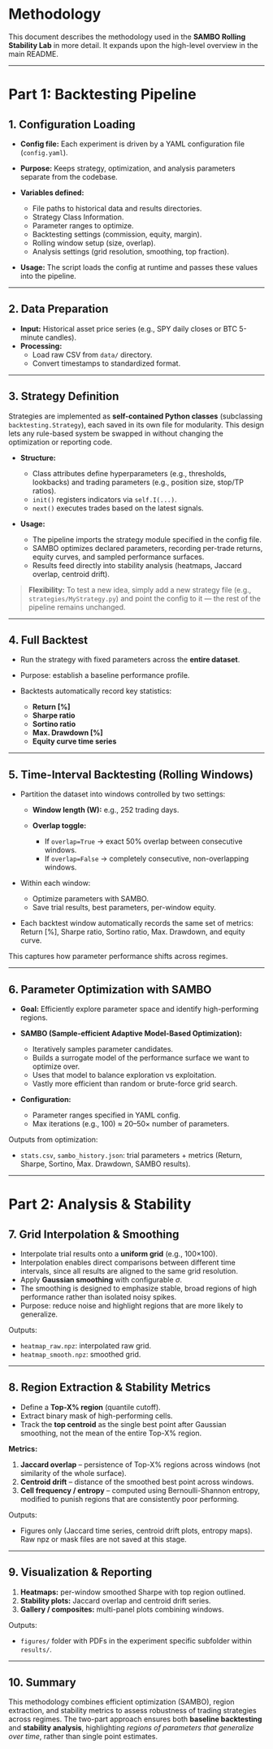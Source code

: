 # Methodology

This document describes the methodology used in the **SAMBO Rolling Stability Lab** in more detail. It expands upon the high-level overview in the main README.

---

# Part 1: Backtesting Pipeline

## 1. Configuration Loading

* **Config file:** Each experiment is driven by a YAML configuration file (`config.yaml`).
* **Purpose:** Keeps strategy, optimization, and analysis parameters separate from the codebase.
* **Variables defined:**

  * File paths to historical data and results directories.
  * Strategy Class Information.
  * Parameter ranges to optimize.
  * Backtesting settings (commission, equity, margin).
  * Rolling window setup (size, overlap).
  * Analysis settings (grid resolution, smoothing, top fraction).
* **Usage:** The script loads the config at runtime and passes these values into the pipeline.

---

## 2. Data Preparation

* **Input:** Historical asset price series (e.g., SPY daily closes or BTC 5-minute candles).
* **Processing:**
  * Load raw CSV from `data/` directory.
  * Convert timestamps to standardized format.

---

## 3. Strategy Definition  

Strategies are implemented as **self-contained Python classes** (subclassing `backtesting.Strategy`), each saved in its own file for modularity. This design lets any rule-based system be swapped in without changing the optimization or reporting code.  

- **Structure:**  
  - Class attributes define hyperparameters (e.g., thresholds, lookbacks) and trading parameters (e.g., position size, stop/TP ratios).  
  - `init()` registers indicators via `self.I(...)`.  
  - `next()` executes trades based on the latest signals.  

- **Usage:**  
  - The pipeline imports the strategy module specified in the config file.  
  - SAMBO optimizes declared parameters, recording per-trade returns, equity curves, and sampled performance surfaces.  
  - Results feed directly into stability analysis (heatmaps, Jaccard overlap, centroid drift).  

> **Flexibility:** To test a new idea, simply add a new strategy file (e.g., `strategies/MyStrategy.py`) and point the config to it — the rest of the pipeline remains unchanged.

---

## 4. Full Backtest

* Run the strategy with fixed parameters across the **entire dataset**.
* Purpose: establish a baseline performance profile.
* Backtests automatically record key statistics:

  * **Return \[%]**
  * **Sharpe ratio**
  * **Sortino ratio**
  * **Max. Drawdown \[%]**
  * **Equity curve time series**

---

## 5. Time-Interval Backtesting (Rolling Windows)

* Partition the dataset into windows controlled by two settings:

  * **Window length (W):** e.g., 252 trading days.
  * **Overlap toggle:**

    * If `overlap=True` → exact 50% overlap between consecutive windows.
    * If `overlap=False` → completely consecutive, non-overlapping windows.
* Within each window:

  * Optimize parameters with SAMBO.
  * Save trial results, best parameters, per-window equity.
* Each backtest window automatically records the same set of metrics: Return \[%], Sharpe ratio, Sortino ratio, Max. Drawdown, and equity curve.

This captures how parameter performance shifts across regimes.

---

## 6. Parameter Optimization with SAMBO

* **Goal:** Efficiently explore parameter space and identify high-performing regions.
* **SAMBO (Sample-efficient Adaptive Model-Based Optimization):**

  * Iteratively samples parameter candidates.
  * Builds a surrogate model of the performance surface we want to optimize over.
  * Uses that model to balance exploration vs exploitation.
  * Vastly more efficient than random or brute-force grid search.
* **Configuration:**

  * Parameter ranges specified in YAML config.
  * Max iterations (e.g., 100) ≈ 20–50× number of parameters.

Outputs from optimization:

* `stats.csv`, `sambo_history.json`: trial parameters + metrics (Return, Sharpe, Sortino, Max. Drawdown, SAMBO results).

---

# Part 2: Analysis & Stability

## 7. Grid Interpolation & Smoothing

* Interpolate trial results onto a **uniform grid** (e.g., 100×100).
* Interpolation enables direct comparisons between different time intervals, since all results are aligned to the same grid resolution.
* Apply **Gaussian smoothing** with configurable $\sigma$.
* The smoothing is designed to emphasize stable, broad regions of high performance rather than isolated noisy spikes.
* Purpose: reduce noise and highlight regions that are more likely to generalize.

Outputs:

* `heatmap_raw.npz`: interpolated raw grid.
* `heatmap_smooth.npz`: smoothed grid.

---

## 8. Region Extraction & Stability Metrics

* Define a **Top-X% region** (quantile cutoff).
* Extract binary mask of high-performing cells.
* Track the **top centroid** as the single best point after Gaussian smoothing, not the mean of the entire Top-X% region.

**Metrics:**

1. **Jaccard overlap** – persistence of Top-X% regions across windows (not similarity of the whole surface).
2. **Centroid drift** – distance of the smoothed best point across windows.
3. **Cell frequency / entropy** – computed using Bernoulli-Shannon entropy, modified to punish regions that are consistently poor performing.

Outputs:

* Figures only (Jaccard time series, centroid drift plots, entropy maps). Raw npz or mask files are not saved at this stage.

---

## 9. Visualization & Reporting

1. **Heatmaps:** per-window smoothed Sharpe with top region outlined.
2. **Stability plots:** Jaccard overlap and centroid drift series.
3. **Gallery / composites:** multi-panel plots combining windows.

Outputs:

* `figures/` folder with PDFs in the experiment specific subfolder within `results/`.

---

## 10. Summary

This methodology combines efficient optimization (SAMBO), region extraction, and stability metrics to assess robustness of trading strategies across regimes. The two-part approach ensures both **baseline backtesting** and **stability analysis**, highlighting *regions of parameters that generalize over time*, rather than single point estimates.
